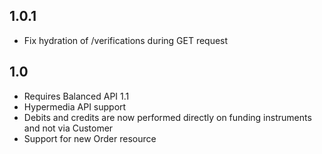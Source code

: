 ## 1.0.1

* Fix hydration of /verifications during GET request


## 1.0

* Requires Balanced API 1.1
* Hypermedia API support
* Debits and credits are now performed directly on funding instruments and not via Customer
* Support for new Order resource
